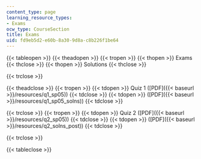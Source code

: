 ```yaml
---
content_type: page
learning_resource_types:
- Exams
ocw_type: CourseSection
title: Exams
uid: fd9eb5d2-e60b-8a30-9d8a-c8b226f1be64
---
```


{{< tableopen >}}
{{< theadopen >}}
{{< tropen >}}
{{< thopen >}}
Exams
{{< thclose >}}
{{< thopen >}}
Solutions
{{< thclose >}}

{{< trclose >}}

{{< theadclose >}}
{{< tropen >}}
{{< tdopen >}}
Quiz 1 ([PDF]({{< baseurl >}}/resources/q1_sp05))
{{< tdclose >}}
{{< tdopen >}}
([PDF]({{< baseurl >}}/resources/q1_sp05_solns))
{{< tdclose >}}

{{< trclose >}}
{{< tropen >}}
{{< tdopen >}}
Quiz 2 ([PDF]({{< baseurl >}}/resources/q2_sp05))
{{< tdclose >}}
{{< tdopen >}}
([PDF]({{< baseurl >}}/resources/q2_solns_post))
{{< tdclose >}}

{{< trclose >}}

{{< tableclose >}}